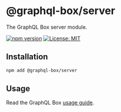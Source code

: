 # @graphql-box/server

The GraphQL Box server module.

[![npm version](https://badge.fury.io/js/%40graphql-box%2Fserver.svg)](https://badge.fury.io/js/%40graphql-box%2Fserver)
[![License: MIT](https://img.shields.io/badge/License-MIT-yellow.svg)](LICENSE)

## Installation

```bash
npm add @graphql-box/server
```

## Usage

Read the GraphQL Box [usage guide](../../README.md#usage).
